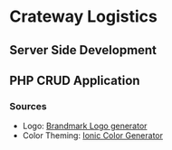 # Crateway Logistics
## Server Side Development
## PHP CRUD Application

### Sources

- Logo: [Brandmark Logo generator](https://app.brandmark.io/v2/?name=logo-color&color1%5Bhex%5D=%23000000&color2%5Bhex%5D=%23171717&color3%5Bhex%5D=%232c2c2c&color4%5Bhex%5D=%23434343&nth1=2&nth2=4&nth3=6&nth4=0&title=logistiq&titleSplit%5B%5D=logistiq&tagline=&titleFamily=Brandmark1%20Bold&titleVariant=700&taglineFamily=Montserrat&taglineVariant=400&titleScale=1.984349435998283&taglineScale=1.25&titleColor%5Bhex%5D=&taglineColor%5Bhex%5D=%23ffffff&backgroundColor%5Bhex%5D=%23ffffff&titleLetterSpace=4&titleLineSpace=1.1&taglineLetterSpace=3&taglineLineSpace=1.1&iconScale=1&score=1&autoScale=false&palette%5B%5D=%23ffffff&palette%5B%5D=%23000000&palette%5B%5D=%23232323&palette%5B%5D=%23bbbbbb&palette%5B%5D=%23434343&palette%5B%5D=%237b7b7b&palette%5B%5D=%239b9b9b&keywords=logistics%20smart%20hub)
- Color Theming: [Ionic Color Generator](https://ionicframework.com/docs/theming/color-generator)
